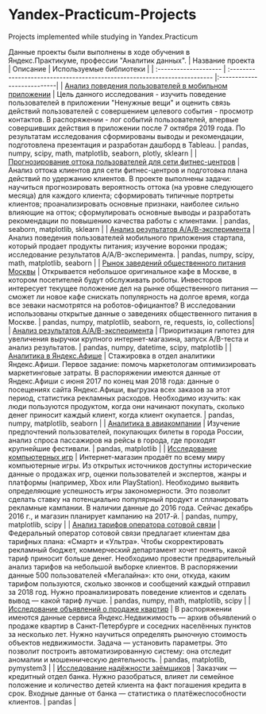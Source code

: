 # Yandex-Practicum-Projects
Projects implemented while studying in Yandex.Practicum

Данные проекты были выполнены в ходе обучения в Яндекс.Практикуме, профессии "Аналитик данных".
| Название проекта              | Описание                                                          | Используемые библиотеки      |
| :-------------------- | :------------------------------------------------------------------------ |:---------------------------|
| [Анализ поведения пользователей в мобильном приложении](https://github.com/ArkhipovaOlga/Yandex-Practicum-Projects/tree/main/1.%20Diploma%20project%20Analysis%20of%20user%20behavior%20in%20a%20mobile%20application) | Цель данного исследования - изучить поведение пользователей в приложении "Ненужные вещи" и оценить связь действий пользователей с совершением целевого события - просмотр контактов. В распоряжении - лог событий пользователей, впервые совершивших действия в приложении после 7 октября 2019 года. По результатам исследования сформированы выводы и рекомендации, подготовлена презентация и разработан дашборд в Tableau. | pandas, numpy, scipy, math, matplotlib, seaborn, plotly, sklearn |
| [Прогнозирование оттока пользователей для сети фитнес-центров](https://github.com/ArkhipovaOlga/Yandex-Practicum-Projects/tree/main/2.%20Forecasting%20the%20user%20churn%20for%20the%20fitness%20center%20chain) | Анализ оттока клиентов для сети фитнес-центров и подготовка плана действий по удержанию клиентов. В проекте выполнены задачи: научиться прогнозировать вероятность оттока (на уровне следующего месяца) для каждого клиента; сформировать типичные портреты клиентов; проанализировать основные признаки, наиболее сильно влияющие на отток; сформулировать основные выводы и разработать рекомендации по повышению качества работы с клиентами. | pandas, seaborn, matplotlib, sklearn |
| [Анализ результатов А/А/В-эксперимента](https://github.com/ArkhipovaOlga/Yandex-Practicum-Projects/tree/main/3.%20Analysis%20of%20the%20AAB%20experiments%20results) | Анализ поведения пользователей мобильного приложения стартапа, который продает продукты питания; изучение воронки продаж; исследование результатов A/A/B-эксперимента. | pandas, numpy, scipy, math, matplotlib, seaborn |
| [Рынок заведений общественного питания Москвы](https://github.com/ArkhipovaOlga/Yandex-Practicum-Projects/tree/main/4.%20Moscow%20catering%20establishments%20market) | Открывается небольшое оригинальное кафе в Москве, в котором посетителей будут обслуживать роботы. Инвесторов интересует текущее положение дел на рынке общественного питания — сможет ли новое кафе снискать популярность на долгое время, когда все зеваки насмотрятся на роботов-официантов? В исследовании использованы открытые данные о заведениях общественного питания в Москве. | pandas, numpy, matplotlib, seaborn, re, requests, io, collections|
| [Анализ результатов А/А/В-эксперимента](https://github.com/ArkhipovaOlga/Yandex-Practicum-Projects/tree/main/5.%20AB%20test%20analysis) | Приоритизация гипотез для увеличения выручки крупного интернет-магазина, запуск A/B-теста и анализ результатов. | pandas, numpy, datetime, scipy, matplotlib |
| [Аналитика в Яндекс.Афише](https://github.com/ArkhipovaOlga/Yandex-Practicum-Projects/tree/main/6.%20Analytics%20in%20Yandex.Afisha) | Стажировка в отдел аналитики Яндекс.Афиши. Первое задание: помочь маркетологам оптимизировать маркетинговые затраты. В распоряжении имеются данные от Яндекс.Афиши с июня 2017 по конец мая 2018 года: данные о посещениях сайта Яндекс.Афиши, выгрузка всех заказов за этот период, статистика рекламных расходов. Необходимо изучить: как люди пользуются продуктом, когда они начинают покупать, сколько денег приносит каждый клиент, когда клиент окупается. | pandas, numpy, matplotlib, seaborn |
| [Аналитика в авиакомпании](https://github.com/ArkhipovaOlga/Yandex-Practicum-Projects/tree/main/7.%20Analytics%20in%20the%20airline) | Изучение предпочтений пользователей, покупающих билеты в города России, анализ спроса пассажиров на рейсы в города, где проходят крупнейшие фестивали. | pandas, matplotlib |
| [Исследование компьютерных игр](https://github.com/ArkhipovaOlga/Yandex-Practicum-Projects/tree/main/8.%20Research%20of%20computer%20games) | Интернет-магазин продаёт по всему миру компьютерные игры. Из открытых источников доступны исторические данные о продажах игр, оценки пользователей и экспертов, жанры и платформы (например, Xbox или PlayStation). Необходимо выявить определяющие успешность игры закономерности. Это позволит сделать ставку на потенциально популярный продукт и спланировать рекламные кампании. В наличии данные до 2016 года. Сейчас декабрь 2016 г., и магазин планирует кампанию на 2017-й. | pandas, numpy, matplotlib, scipy |
| [Анализ тарифов оператора сотовой связи](https://github.com/ArkhipovaOlga/Yandex-Practicum-Projects/tree/main/9.%20Analysis%20of%20the%20cellular%20operator%20tariffs) | Федеральный оператор сотовой связи предлагает клиентам два тарифных плана: «Смарт» и «Ультра». Чтобы скорректировать рекламный бюджет, коммерческий департамент хочет понять, какой тариф приносит больше денег. Необходимо провести предварительный анализ тарифов на небольшой выборке клиентов. В распоряжении данные 500 пользователей «Мегалайна»: кто они, откуда, каким тарифом пользуются, сколько звонков и сообщений каждый отправил за 2018 год. Нужно проанализировать поведение клиентов и сделать вывод — какой тариф лучше. | pandas, numpy, math, matplotlib, scipy |
| [Исследование объявлений о продаже квартир](https://github.com/ArkhipovaOlga/Yandex-Practicum-Projects/tree/main/10.%20Research%20of%20ads%20for%20the%20sale%20of%20apartments) | В распоряжении имеются данные сервиса Яндекс.Недвижимость — архив объявлений о продаже квартир в Санкт-Петербурге и соседних населённых пунктов за несколько лет. Нужно научиться определять рыночную стоимость объектов недвижимости. Задача — установить параметры. Это позволит построить автоматизированную систему: она отследит аномалии и мошенническую деятельность. | pandas, matplotlib, pymystem3 |
| [Исследование надёжности заёмщиков](https://github.com/ArkhipovaOlga/Yandex-Practicum-Projects/tree/main/11.%20Reliability%20study%20of%20borrowers) | Заказчик — кредитный отдел банка. Нужно разобраться, влияет ли семейное положение и количество детей клиента на факт погашения кредита в срок. Входные данные от банка — статистика о платёжеспособности клиентов. | pandas |
